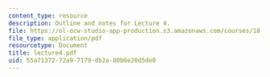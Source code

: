 ```yaml
---
content_type: resource
description: Outline and notes for Lecture 4.
file: https://ol-ocw-studio-app-production.s3.amazonaws.com/courses/18-965-geometry-of-manifolds-fall-2004/55a7137272a97179db2a80b6e20d5de0_lecture4.pdf
file_type: application/pdf
resourcetype: Document
title: lecture4.pdf
uid: 55a71372-72a9-7179-db2a-80b6e20d5de0
---
```

